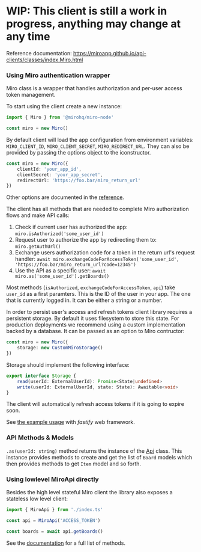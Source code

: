 # WIP: This client is still a work in progress, anything may change at any time

Reference documentation: https://miroapp.github.io/api-clients/classes/index.Miro.html

### Using Miro authentication wrapper

Miro class is a wrapper that handles authorization and per-user access token management.

To start using the client create a new instance:

```typescript
import { Miro } from '@mirohq/miro-node'

const miro = new Miro()
```

By default client will load the app configuration from environment variables: `MIRO_CLIENT_ID`, `MIRO_CLIENT_SECRET`, `MIRO_REDIRECT_URL`. They can also be provided by passing the options object to the iconstructor.

```typescript
const miro = new Miro({
    clientId: 'your_app_id',
    clientSecret: 'your_app_secret',
    redirectUrl: 'https://foo.bar/miro_return_url'
})
```

Other options are documented in the [reference](https://miroapp.github.io/api-clients/typescript-node/interfaces/index.Opts.html).

The client has all methods that are needed to complete Miro authorization flows and make API calls:

1) Check if current user has authorized the app: ```miro.isAuthorized('some_user_id')```
2) Request user to authorize the app by redirecting them to: ```miro.getAuthUrl()```
3) Exchange users authorization code for a token in the return url's request handler: ```await miro.exchangeCodeForAccessToken('some_user_id', 'https://foo.bar/miro_return_url?code=12345')```
4) Use the API as a specific user: `await miro.as('some_user_id').getBoards()`

Most methods (`isAuthorized`, `exchangeCodeForAccessToken`, `api`) take `user_id` as a first paramters. This is the ID of the user in your app. The one that is currently logged in. It can be either a string or a number.

In order to persist user's access and refresh tokens client library requires a persistent storage. By default it uses filesystem to store this state. For production deployments we recommend using a custom implementation backed by a database. It can be passed as an option to Miro contructor:

```typescript
const miro = new Miro({
    storage: new CustomMiroStorage()
})
```

Storage should implement the following interface:

```typescript
export interface Storage {
    read(userId: ExternalUserId): Promise<State|undefined>
    write(userId: ExternalUserId, state: State): Awaitable<void>
}
```

The client will automatically refresh access tokens if it is going to expire soon.

See [the example usage](./examples/fastify.ts) with _fastify_ web framework.

### API Methods & Models

`.as(userId: string)` method returns the instance of the [Api](https://miroapp.github.io/api-clients/typescript-node/classes/nested_model.Api.html) class. This instance provides methods to create and get the list of `Board` models which then provides methods to get `Item` model and so forth.

### Using lowlevel MiroApi directly

Besides the high level stateful Miro client the library also exposes a stateless low level client:

```typescript
import { MiroApi } from './index.ts'

const api = MiroApi('ACCESS_TOKEN')

const boards = await api.getBoards()
```

See the [documentation](https://miroapp.github.io/api-clients/typescript-node/interfaces/api.MiroEndpoints.html) for a full list of methods.
